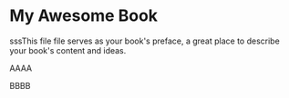 # My Awesome Book

sssThis file file serves as your book's preface, a great place to describe your book's content and ideas.

AAAA

BBBB

